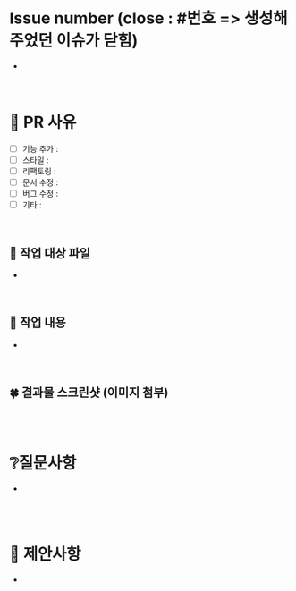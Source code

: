 # Issue number (close : #번호 => 생성해주었던 이슈가 닫힘)

- 

<br>

# 🔖 PR 사유

- [ ] 기능 추가 : 
- [ ] 스타일 : 
- [ ] 리팩토링 :
- [ ] 문서 수정 :
- [ ] 버그 수정 :
- [ ] 기타 : 

<br>


## 📂 작업 대상 파일

- 

<br>

## 📖 작업 내용

- 


<br>


## 🍀 결과물 스크린샷 (이미지 첨부)



<br><br>


# ❔질문사항

- 

<br><br>


# 📌 제안사항

- 
